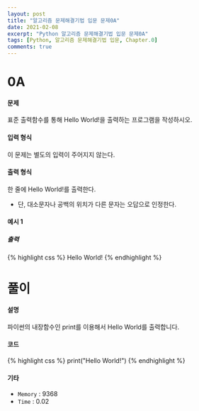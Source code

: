 ```yaml
---
layout: post
title: "알고리즘 문제해결기법 입문 문제0A"
date: 2021-02-08
excerpt: "Python 알고리즘 문제해결기법 입문 문제0A"
tags: [Python, 알고리즘 문제해결기법 입문, Chapter.0]
comments: true
---
```

# 0A

#### 문제
표준 출력함수를 통해 Hello World!을 출력하는 프로그램을 작성하시오.

#### 입력 형식
이 문제는 별도의 입력이 주어지지 않는다.

#### 출력 형식
한 줄에 Hello World!를 출력한다.
- 단, 대소문자나 공백의 위치가 다른 문자는 오답으로 인정한다.

#### 예시 1
##### 출력
{% highlight css %}
Hello World!
{% endhighlight %}

# 풀이

#### 설명
파이썬의 내장함수인 print를 이용해서 Hello World를 출력합니다.

#### 코드
{% highlight css %}
print("Hello World!")
{% endhighlight %}

#### 기타
- `Memory` : 9368
- `Time` : 0.02